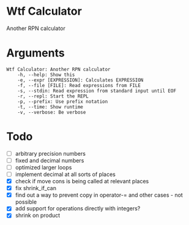 # Wtf Calculator
Another RPN calculator

# Arguments
```
Wtf Calculator: Another RPN calculator
	-h, --help: Show this
	-e, --expr [EXPRESSION]: Calculates EXPRESSION
	-f, --file [FILE]: Read expressions from FILE
	-s, --stdin: Read expression from standard input until EOF
	-r, --repl: Start the REPL
	-p, --prefix: Use prefix notation
	-t, --time: Show runtime
	-v, --verbose: Be verbose
```

# Todo
- [ ] arbitrary precision numbers
- [ ] fixed and decimal numbers
- [ ] optimized larger loops
- [ ] implement decimal at all sorts of places
- [x] check if move cons is being called at relevant places
- [x] fix shrink_if_can
- [x] find out a way to prevent copy in operator-= and other cases - not possible
- [x] add support for operations directly with integers?
- [x] shrink on product
